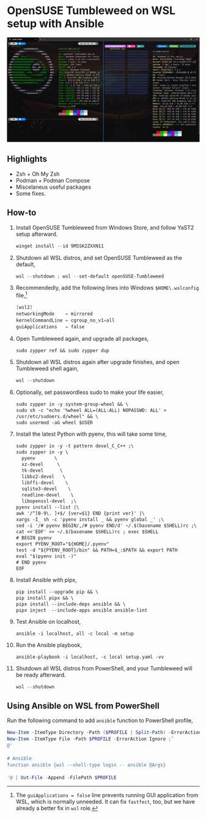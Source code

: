 #   OpenSUSE Tumbleweed on WSL setup with Ansible

![Preview on Windows Terminal](https://github.com/geekobiloba/opensuse-tumbleweed-wsl/blob/main/preview.png)

##  Highlights

-   Zsh + Oh My Zsh
-   Podman + Podman Compose
-   Miscelaneus useful packages
-   Some fixes.

##  How-to

1.  Install OpenSUSE Tumbleweed from Windows Store,
    and follow YaST2 setup afterward.

    ```powershell
    winget install --id 9MSSK2ZXXN11
    ```

2.  Shutdown all WSL distros, and set OpenSUSE Tumbleweed as the default,

    ```powershell
    wsl --shutdown ; wsl --set-default openSUSE-Tumbleweed
    ```

3.  Recommendedly, add the following lines into Windows `$HOME\.wslconfig` file,[^gui]

    ```powershell
    [wsl2]
    networkingMode    = mirrored
    kernelCommandLine = cgroup_no_v1=all
    guiApplications   = false
    ```

4. Open Tumbleweed again, and upgrade all packages,

    ```shell
    sudo zypper ref && sudo zypper dup
    ```

5.  Shutdown all WSL distros again after upgrade finishes,
    and open Tumbleweed shell again,

    ```powershell
    wsl --shutdown
    ```

6.  Optionally, set passwordless sudo to make your life easier,

    ```shell
    sudo zypper in -y system-group-wheel && \
    sudo sh -c "echo '%wheel ALL=(ALL:ALL) NOPASSWD: ALL' > /usr/etc/sudoers.d/wheel" && \
    sudo usermod -aG wheel $USER
    ```

7.  Install the latest Python with pyenv, this will take some time,

    ```shell
    sudo zypper in -y -t pattern devel_C_C++ ;\
    sudo zypper in -y \
      pyenv       \
      xz-devel     \
      tk-devel      \
      libbz2-devel   \
      libffi-devel    \
      sqlite3-devel    \
      readline-devel    \
      libopenssl-devel  ;\
    pyenv install --list |\
    awk '/^[0-9\. ]+$/ {ver=$1} END {print ver}' |\
    xargs -I_ sh -c 'pyenv install _ && pyenv global _' ;\
    sed -i '/# pyenv BEGIN/,/# pyenv END/d' ~/.$(basename $SHELL)rc ;\
    cat <<'EOF' >> ~/.$(basename $SHELL)rc ; exec $SHELL
    # BEGIN pyenv
    export PYENV_ROOT="${HOME}/.pyenv"
    test -d "${PYENV_ROOT}/bin" && PATH=$_:$PATH && export PATH
    eval "$(pyenv init -)"
    # END pyenv
    EOF
    ```

8.  Install Ansible with pipx,

    ```shell
    pip install --upgrade pip && \
    pip install pipx && \
    pipx install --include-deps ansible && \
    pipx inject  --include-apps ansible ansible-lint
    ```

9.  Test Ansible on localhost,

    ```shell
    ansible -i localhost, all -c local -m setup
    ```

10. Run the Ansible playbook,

    ```shell
    ansible-playbook -i localhost, -c local setup.yaml -vv
    ```

11. Shutdown all WSL distros from PowerShell,
    and your Tumbleweed will be ready afterward.

    ```powershell
    wsl --shutdown
    ```

[^gui]: The `guiApplications = false` line
        prevents running GUI application from WSL,
        which is normally unneeded.
        It can fix `fastfect`, too,
        but we have already a better fix in `wsl` role.

##  Using Ansible on WSL from PowerShell

Run the following command to add `ansible` function to PowerShell profile,

```powershell
New-Item -ItemType Directory -Path ($PROFILE | Split-Path) -ErrorAction Ignore ;`
New-Item -ItemType File -Path $PROFILE -ErrorAction Ignore ;`
@'

# Ansible
function ansible {wsl --shell-type login -- ansible @Args}

'@ | Out-File -Append -FilePath $PROFILE
```

